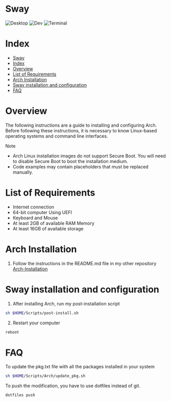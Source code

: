 # Sway

![Desktop](https://github.com/user-attachments/assets/dd87aaa7-8afc-4bcf-8cfb-4363e015d20e)
![Dev](https://github.com/user-attachments/assets/168839ef-0f31-4617-bfa8-5d726044d565)
![Terminal](https://github.com/user-attachments/assets/9eb456b9-4ed2-4620-a7cf-bb892715f314)

# Index

- [Sway](#sway)
- [Index](#index)
- [Overview](#overview)
- [List of Requirements](#list-of-requirements)
- [Arch Installation](#arch-installation)
- [Sway installation and configuration](#sway-installation-and-configuration)
- [FAQ](#faq)

# Overview

The following instructions are a guide to installing and configuring Arch. Before following these instructions, it is necessary to know Linux-based operating systems and command line interfaces.

> [!NOTE]
> - Arch Linux installation images do not support Secure Boot. You will need to disable Secure Boot to boot the installation medium.
> - Code examples may contain placeholders that must be replaced manually. 

# List of Requirements
- Internet connection
- 64-bit computer Using UEFI
- Keyboard and Mouse
- At least 2GB of available RAM Memory
- At least 16GB of available storage

# Arch Installation

1. Follow the instructions in the README.md file in my other repository [Arch-Installation](https://github.com/Ezequiel294/arch-install)

# Sway installation and configuration

1. After installing Arch, run my post-installation script
```bash
sh $HOME/Scripts/post-install.sh
```

2. Restart your computer
```bash
reboot
```

# FAQ

To update the pkg.txt file with all the packages installed in your system
```bash
sh $HOME/Scripts/Arch/update_pkg.sh
```

To push the modification, you have to use dotfiles instead of git.
```bash
dotfiles push
```
